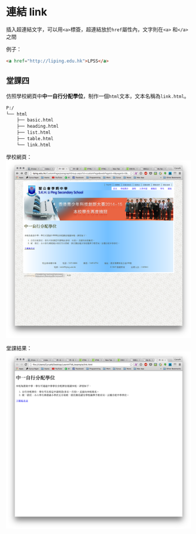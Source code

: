 # 連結 link

插入超連結文字，可以用`<a>`標簽，超連結放於`href`屬性內，文字則在`<a>` 和`</a>`之間

例子：

``` html
<a href="http://liping.edu.hk">LPSS</a>
```

## 堂課四

仿照學校網頁中**中一自行分配學位**，制作一個`html`文本，文本名稱為`link.html`。

``` txt
P:/
└── html
    ├── basic.html
    ├── heading.html
    ├── list.html
    ├── table.html
    └── link.html
```

學校網頁：
![link01](./image/link01.png)

堂課結果：
![link02](./image/link02.png)

